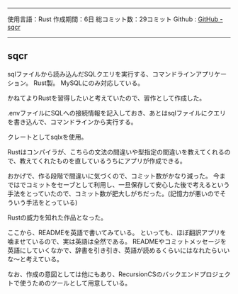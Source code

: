 
---

使用言語：Rust
作成期間：6日
総コミット数：29コミット
Github : [GitHub - sqcr](https://github.com/kip2/sqcr)

---

## sqcr

 sqlファイルから読み込んだSQLクエリを実行する、コマンドラインアプリケーション。
 Rust製。
 MySQLにのみ対応している。
 
 かねてよりRustを習得したいと考えていたので、習作として作成した。
 
.envファイルにSQLへの接続情報を記入しておき、あとはsqlファイルにクエリを書き込んで、コマンドラインから実行する。

クレートとしてsqlxを使用。

Rustはコンパイラが、こちらの文法の間違いや型指定の間違いを教えてくれるので、教えてくれたものを直しているうちにアプリが作成できる。

おかげで、作る段階で間違いに気づくので、コミット数がかなり減った。
今まではでコミットをセーブとして利用し、一旦保存して安心した後で考えるという手法をとっていたので、コミット数が肥大しがちだった。(記憶力が悪いのでそういう手法をとっている)

Rustの威力を知れた作品となった。

ここから、READMEを英語で書いてみている。
といっても、ほぼ翻訳アプリを噛ませているので、実は英語は全然である。
READMEやコミットメッセージを英語にしていくなかで、辞書を引き引き、英語が読めるくらいにはなれたらいいな〜と考えている。

なお、作成の意図としては他にもあり、RecursionCSのバックエンドプロジェクトで使うためのツールとして用意している。


